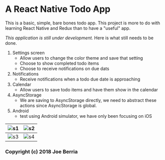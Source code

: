 # A React Native Todo App

This is a basic, simple, bare bones todo app. This project is more to do with learning React Native and Redux than to have a "useful" app.

_This application is still under development._ Here is what still needs to be done.
1. Settings screen
	* Allow users to change the color theme and save that setting
	* Choose to show completed todo items
	* Choose to receive notifications on due dats
2. Notifications
	* Receive notifications when a todo due date is approaching
3. Calendar
	* Allow users to save todo items and have them show in the calendar
4. AsyncStorage
	* We are saving to AsyncStorage directly, we need to abstract these actions since AsyncStorage is global.
5. Android
	* test using Android simulator, we have only been focusing on iOS

![s1](https://imgur.com/teMVOUb.png) | ![s2](https://imgur.com/fgAZOJB.png)
--|--
![s3](https://imgur.com/wvCgHa4.png) | ![s4](https://imgur.com/Fzqicxi.png)


### Copyright (c) 2018 Joe Berria